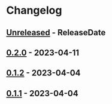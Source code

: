# Changelog

<!-- next-header -->

## [Unreleased] - ReleaseDate

## [0.2.0] - 2023-04-11

## [0.1.2] - 2023-04-04

## [0.1.1] - 2023-04-04

<!-- next-url -->

[unreleased]: https://github.com/mrvillage/macros/compare/macros-core-v0.2.0...HEAD

[0.2.0]: https://github.com/mrvillage/macros/compare/macros-core-v0.1.2...macros-core-v0.2.0

[0.1.2]: https://github.com/mrvillage/macros/compare/macros-v0.1.1...macros-core-v0.1.2

[0.1.1]: https://github.com/mrvillage/macros/compare/v0.1.0...macros-v0.1.1
